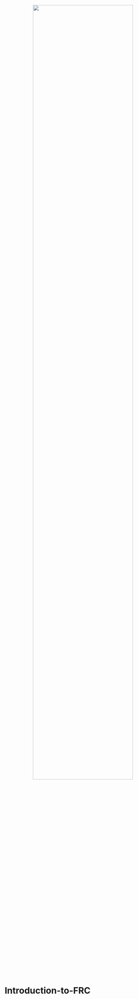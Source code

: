 <p align="center">
    <img src="assets/TeamTeam_Logo-IntroductionToFRC.png" style="width: 80%;"/>
</p>


# Introduction-to-FRC
